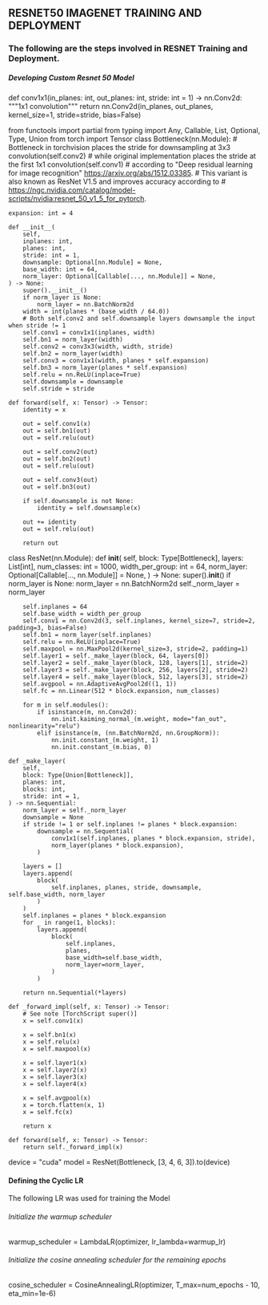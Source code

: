 ## RESNET50  IMAGENET TRAINING AND DEPLOYMENT 

### The following are the steps involved in RESNET Training and Deployment.

##### Developing Custom Resnet 50 Model 






def conv1x1(in_planes: int, out_planes: int, stride: int = 1) -> nn.Conv2d:
    """1x1 convolution"""
    return nn.Conv2d(in_planes, out_planes, kernel_size=1, stride=stride, bias=False)



from functools import partial
from typing import Any, Callable, List, Optional, Type, Union
from torch import Tensor
class Bottleneck(nn.Module):
    # Bottleneck in torchvision places the stride for downsampling at 3x3 convolution(self.conv2)
    # while original implementation places the stride at the first 1x1 convolution(self.conv1)
    # according to "Deep residual learning for image recognition" https://arxiv.org/abs/1512.03385.
    # This variant is also known as ResNet V1.5 and improves accuracy according to
    # https://ngc.nvidia.com/catalog/model-scripts/nvidia:resnet_50_v1_5_for_pytorch.

    expansion: int = 4

    def __init__(
        self,
        inplanes: int,
        planes: int,
        stride: int = 1,
        downsample: Optional[nn.Module] = None,
        base_width: int = 64,
        norm_layer: Optional[Callable[..., nn.Module]] = None,
    ) -> None:
        super().__init__()
        if norm_layer is None:
            norm_layer = nn.BatchNorm2d
        width = int(planes * (base_width / 64.0))
        # Both self.conv2 and self.downsample layers downsample the input when stride != 1
        self.conv1 = conv1x1(inplanes, width)
        self.bn1 = norm_layer(width)
        self.conv2 = conv3x3(width, width, stride)
        self.bn2 = norm_layer(width)
        self.conv3 = conv1x1(width, planes * self.expansion)
        self.bn3 = norm_layer(planes * self.expansion)
        self.relu = nn.ReLU(inplace=True)
        self.downsample = downsample
        self.stride = stride

    def forward(self, x: Tensor) -> Tensor:
        identity = x

        out = self.conv1(x)
        out = self.bn1(out)
        out = self.relu(out)

        out = self.conv2(out)
        out = self.bn2(out)
        out = self.relu(out)

        out = self.conv3(out)
        out = self.bn3(out)

        if self.downsample is not None:
            identity = self.downsample(x)

        out += identity
        out = self.relu(out)

        return out

class ResNet(nn.Module):
    def __init__(
        self,
        block: Type[Bottleneck],
        layers: List[int],
        num_classes: int = 1000,
        width_per_group: int = 64,
        norm_layer: Optional[Callable[..., nn.Module]] = None,
    ) -> None:
        super().__init__()
        if norm_layer is None:
            norm_layer = nn.BatchNorm2d
        self._norm_layer = norm_layer

        self.inplanes = 64
        self.base_width = width_per_group
        self.conv1 = nn.Conv2d(3, self.inplanes, kernel_size=7, stride=2, padding=3, bias=False)
        self.bn1 = norm_layer(self.inplanes)
        self.relu = nn.ReLU(inplace=True)
        self.maxpool = nn.MaxPool2d(kernel_size=3, stride=2, padding=1)
        self.layer1 = self._make_layer(block, 64, layers[0])
        self.layer2 = self._make_layer(block, 128, layers[1], stride=2)
        self.layer3 = self._make_layer(block, 256, layers[2], stride=2)
        self.layer4 = self._make_layer(block, 512, layers[3], stride=2)
        self.avgpool = nn.AdaptiveAvgPool2d((1, 1))
        self.fc = nn.Linear(512 * block.expansion, num_classes)

        for m in self.modules():
            if isinstance(m, nn.Conv2d):
                nn.init.kaiming_normal_(m.weight, mode="fan_out", nonlinearity="relu")
            elif isinstance(m, (nn.BatchNorm2d, nn.GroupNorm)):
                nn.init.constant_(m.weight, 1)
                nn.init.constant_(m.bias, 0)

    def _make_layer(
        self,
        block: Type[Union[Bottleneck]],
        planes: int,
        blocks: int,
        stride: int = 1,
    ) -> nn.Sequential:
        norm_layer = self._norm_layer
        downsample = None
        if stride != 1 or self.inplanes != planes * block.expansion:
            downsample = nn.Sequential(
                conv1x1(self.inplanes, planes * block.expansion, stride),
                norm_layer(planes * block.expansion),
            )

        layers = []
        layers.append(
            block(
                self.inplanes, planes, stride, downsample, self.base_width, norm_layer
            )
        )
        self.inplanes = planes * block.expansion
        for _ in range(1, blocks):
            layers.append(
                block(
                    self.inplanes,
                    planes,
                    base_width=self.base_width,
                    norm_layer=norm_layer,
                )
            )

        return nn.Sequential(*layers)

    def _forward_impl(self, x: Tensor) -> Tensor:
        # See note [TorchScript super()]
        x = self.conv1(x)

        x = self.bn1(x)
        x = self.relu(x)
        x = self.maxpool(x)

        x = self.layer1(x)
        x = self.layer2(x)
        x = self.layer3(x)
        x = self.layer4(x)

        x = self.avgpool(x)
        x = torch.flatten(x, 1)
        x = self.fc(x)

        return x

    def forward(self, x: Tensor) -> Tensor:
        return self._forward_impl(x)

device = "cuda"
model = ResNet(Bottleneck, [3, 4, 6, 3]).to(device)


#### Defining the Cyclic LR

The following LR was used for training the Model

###### Initialize the warmup scheduler
warmup_scheduler = LambdaLR(optimizer, lr_lambda=warmup_lr)

###### Initialize the cosine annealing scheduler for the remaining epochs
cosine_scheduler = CosineAnnealingLR(optimizer, T_max=num_epochs - 10, eta_min=1e-6)

